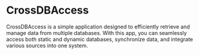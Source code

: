 # CrossDBAccess
CrossDBAccess is a simple application designed to efficiently retrieve and manage data from multiple databases. With this app, you can seamlessly access both static and dynamic databases, synchronize data, and integrate various sources into one system.

